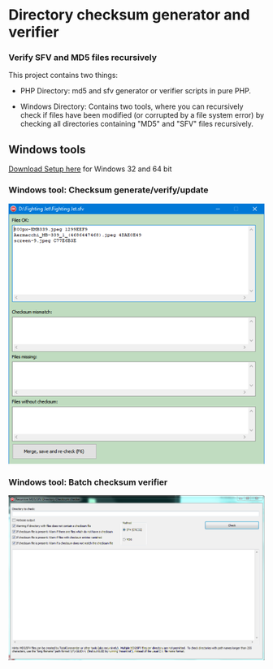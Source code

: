 
# Directory checksum generator and verifier

### Verify SFV and MD5 files recursively

This project contains two things:

* PHP Directory: md5 and sfv generator or verifier scripts in pure PHP.

* Windows Directory: Contains two tools, where you can recursively check if files have been modified (or corrupted by a file system error) by checking all directories containing "MD5" and "SFV" files recursively.

## Windows tools
[Download Setup here](https://www.viathinksoft.de/download/246/checksum_tools_setup.exe) for Windows 32 and 64 bit

### Windows tool: Checksum generate/verify/update
![Checksum generate/verify/update screenshot](Screenshot1.png)

### Windows tool: Batch checksum verifier
![Batch checksum verifier screenshot](Screenshot2.png)
